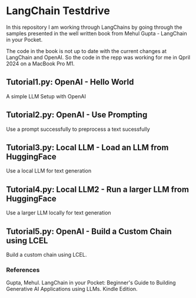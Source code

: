 # LangChain Testdrive

In this repository I am working through LangChains by going through the samples presented in the well written book from Mehul Gupta - LangChain in your Pocket.

The code in the book is not up to date with the current changes at LangChain and OpenAI. So the code in the repp was working for me in Qpril 2024 on a MacBook Pro M1.

## Tutorial1.py: OpenAI - Hello World
A simple LLM Setup with OpenAI

## Tutorial2.py: OpenAI - Use Prompting
Use a prompt successfully to preprocess a text sucessfully

## Tutorial3.py: Local LLM - Load an LLM from HuggingFace
Use a local LLM for text generation

## Tutorial4.py: Local LLM2 - Run a larger LLM from HuggingFace
Use a larger LLM locally for text generation

## Tutorial5.py: OpenAI - Build a Custom Chain using LCEL
Build a custom chain using LCEL.

### References
Gupta, Mehul. LangChain in your Pocket: Beginner's Guide to Building Generative AI Applications using LLMs. Kindle Edition. 
